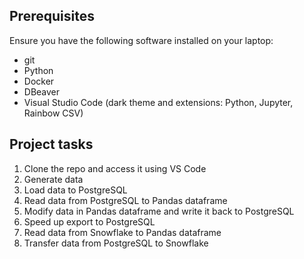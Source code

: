 ## Prerequisites
Ensure you have the following software installed on your laptop:
 - git
 - Python
 - Docker
 - DBeaver
 - Visual Studio Code (dark theme and extensions: Python, Jupyter, Rainbow CSV)

## Project tasks
1. Clone the repo and access it using VS Code
2. Generate data
3. Load data to PostgreSQL
4. Read data from PostgreSQL to Pandas dataframe
5. Modify data in Pandas dataframe and write it back to PostgreSQL
6. Speed up export to PostgreSQL
7. Read data from Snowflake to Pandas dataframe
8. Transfer data from PostgreSQL to Snowflake